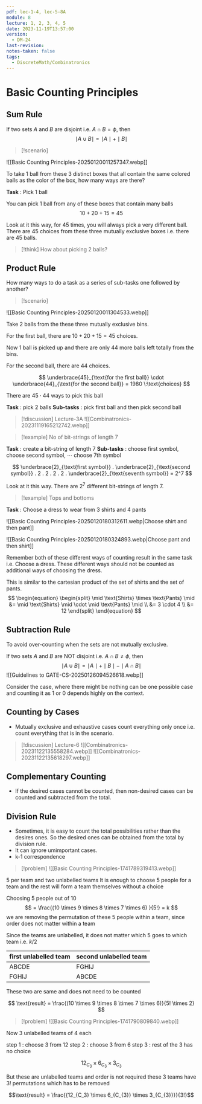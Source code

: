 ```yaml
---
pdf: lec-1-4, lec-5-8A
module: 8
lecture: 1, 2, 3, 4, 5
date: 2023-11-19T13:57:00
version:
  - DM-24
last-revision: 
notes-taken: false
tags:
  - DiscreteMath/Combinatronics
---
```

# Basic Counting Principles

## Sum Rule

If two sets ${} A$ and $B$ are disjoint i.e. ${} A \cap B = \phi {}$, then 
$$
\mid A \; \cup \; B \mid = \mid A \mid + \mid B \mid
$$


> [!scenario] 

![[Basic Counting Principles-20250120011257347.webp]]

To take 1 ball from these 3 distinct boxes that all contain the same colored balls as the color of the box, how many ways are there?

**Task** : Pick 1 ball

You can pick 1 ball from any of these boxes that contain many balls
$$
10 + 20 + 15 = 45
$$

Look at it this way, for $45$ times, you will always pick a very different ball. There are $45$ choices from these three mutually exclusive boxes i.e. there are $45$ balls.

> [!think] 
> How about picking 2 balls?

## Product Rule

How many ways to do a task as a series of sub-tasks one followed by another?


> [!scenario] 

![[Basic Counting Principles-20250120011304533.webp]]

Take 2 balls from the these three mutually exclusive bins.

For the first ball, there are $10 + 20 + 15 = 45$ choices.

Now 1 ball is picked up and there are only $44$ more balls left totally from the bins.

For the second ball, there are $44$ choices.

$$
\underbrace{45}_{\text{for the first ball}} \cdot \underbrace{44}_{\text{for the second ball}} = 1980 \:\text{choices}
$$

There are $45 \cdot 44$ ways to pick this ball

**Task** : pick 2 balls
**Sub-tasks** : pick first ball and then pick second ball


> [!discussion] Lecture-3A
> ![[Combinatronics-20231119165212742.webp]]



> [!example] 
> No of bit-strings of length 7

**Task** : create a bit-string of length 7
**Sub-tasks** : choose first symbol, choose second symbol, $\cdots$ choose 7th symbol

$$
\underbrace{2}_{\text{first symbol}} . \underbrace{2}_{\text{second symbol}} . 2 . 2 . 2 . 2 . \underbrace{2}_{\text{seventh symbol}} = 2^7
$$

Look at it this way. There are $2^7$ different bit-strings of length 7.


> [!example] 
> Tops and bottoms

**Task** : Choose a dress to wear from 3 shirts and 4 pants

![[Basic Counting Principles-20250120180312611.webp|Choose shirt and then pant]]

![[Basic Counting Principles-20250120180324893.webp|Choose pant and then shirt]]

Remember both of these different ways of counting result in the same task i.e. Choose a dress. These different ways should not be counted as additional ways of choosing the dress.

This is similar to the cartesian product of the set of shirts and the set of pants.
$$
\begin{equation}
\begin{split}
\mid \text{Shirts} \times \text{Pants} \mid &= \mid \text{Shirts} \mid \cdot \mid \text{Pants} \mid \\
&= 3 \cdot  4 \\
&= 12
\end{split}
\end{equation}
$$

## Subtraction Rule

To avoid over-counting when the sets are not mutually exclusive.

If two sets $A$ and $B {}$ are NOT disjoint i.e. ${} A \cap B \not= \phi {}$, then 
$$
\mid A \; \cup \; B \mid = \mid A \mid + \mid B \mid - \mid A \cap B \mid
$$
![[Guidelines to GATE-CS-20250126094526618.webp]]

Consider the case, where there might be nothing can be one possible case and counting it as 1 or 0 depends highly on the context.

## Counting by Cases

- Mutually exclusive and exhaustive cases count everything only once i.e. count everything that is in the scenario.

> [!discussion] Lecture-6
> ![[Combinatronics-20231122135558284.webp]]
> ![[Combinatronics-20231122135618297.webp]]


## Complementary Counting

- If the desired cases cannot be counted, then non-desired cases can be counted and subtracted from the total.

## Division Rule

- Sometimes, it is easy to count the total possibilities rather than the desires ones. So the desired ones can be obtained from the total by division rule.
- It can ignore umimportant cases.
- k-1 correspondence


> [!problem] 
 ![[Basic Counting Principles-1741789319413.webp]]

5 per team and two unlabelled teams
It is enough to choose 5 people for a team and the rest will form a team themselves without a choice

Choosing 5 people out of 10 
$$
= \frac{(10 \times 9 \times 8 \times 7 \times 6) }{5!} = k
$$
we are removing the permutation of these 5 people within a team, since order does not matter within a team

Since the teams are unlabelled, it does not matter which 5 goes to which team i.e. $k/2$


| first unlabelled team | second unlabelled team |
| --------------------- | ---------------------- |
| ABCDE                 | FGHIJ                  |
| FGHIJ                 | ABCDE                  |

These two are same and does not need to be counted

$$
\text{result} = \frac{(10 \times 9 \times 8 \times 7 \times 6)}{5! \times 2}
$$

> [!problem] 
 ![[Basic Counting Principles-1741790809840.webp]]

Now 3 unlabelled teams of 4 each

step 1 : choose 3 from 12
step 2 : choose 3 from 6
step 3 : rest of the 3 has no choice

$$12_{C_3} \times 6_{C_{3}} \times 3_{C_{3}}$$

But these are unlabelled teams and order is not required
these 3 teams have 3! permutations which has to be removed

$$\text{result} = \frac{{12_{C_3} \times 6_{C_{3}} \times 3_{C_{3}}}}{3!}$$
